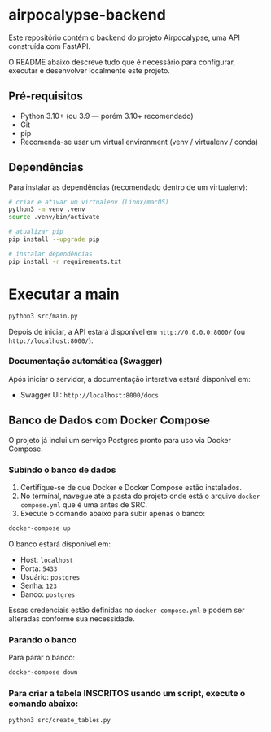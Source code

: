 # airpocalypse-backend

Este repositório contém o backend do projeto Airpocalypse, uma API construída com FastAPI.

O README abaixo descreve tudo que é necessário para configurar, executar e desenvolver localmente este projeto.

## Pré-requisitos

- Python 3.10+ (ou 3.9 — porém 3.10+ recomendado)
- Git
- pip
- Recomenda-se usar um virtual environment (venv / virtualenv / conda)

## Dependências

Para instalar as dependências (recomendado dentro de um virtualenv):

```bash
# criar e ativar um virtualenv (Linux/macOS)
python3 -m venv .venv
source .venv/bin/activate

# atualizar pip
pip install --upgrade pip

# instalar dependências
pip install -r requirements.txt
```

# Executar a main

```bash
python3 src/main.py
```

Depois de iniciar, a API estará disponível em `http://0.0.0.0:8000/` (ou `http://localhost:8000/`).

### Documentação automática (Swagger)

Após iniciar o servidor, a documentação interativa estará disponível em:

- Swagger UI: `http://localhost:8000/docs`


## Banco de Dados com Docker Compose

O projeto já inclui um serviço Postgres pronto para uso via Docker Compose.

### Subindo o banco de dados

1. Certifique-se de que Docker e Docker Compose estão instalados.
2. No terminal, navegue até a pasta do projeto onde está o arquivo `docker-compose.yml` que é uma antes de SRC.
3. Execute o comando abaixo para subir apenas o banco:

```bash
docker-compose up
```

O banco estará disponível em:
- Host: `localhost`
- Porta: `5433`
- Usuário: `postgres`
- Senha: `123`
- Banco: `postgres`

Essas credenciais estão definidas no `docker-compose.yml` e podem ser alteradas conforme sua necessidade.

### Parando o banco

Para parar o banco:
```bash
docker-compose down
```

### Para criar a tabela INSCRITOS usando um script, execute o comando abaixo:
```bash
python3 src/create_tables.py
```
